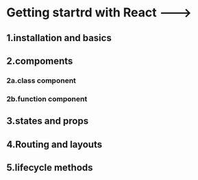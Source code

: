 # Getting startrd with React  --->

## 1.installation and basics
## 2.compoments
###     2a.class component
###     2b.function component
## 3.states and props
## 4.Routing and layouts
## 5.lifecycle methods